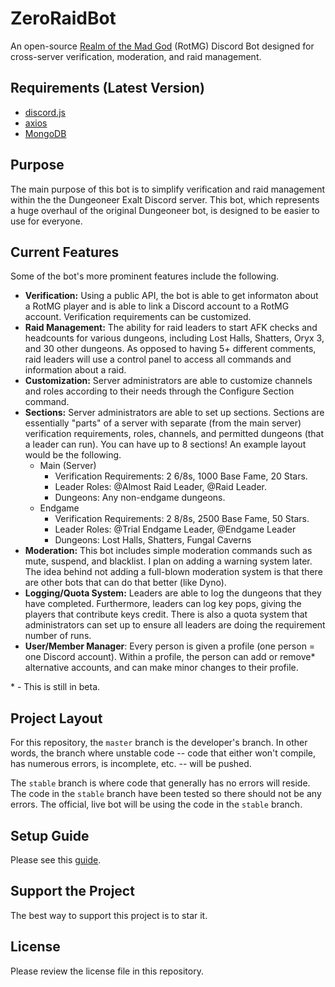 # ZeroRaidBot
An open-source [Realm of the Mad God](https://www.realmofthemadgod.com/) (RotMG) Discord Bot designed for cross-server verification, moderation, and raid management.

## Requirements (Latest Version)
- [discord.js](https://discord.js.org/#/)
- [axios](https://www.npmjs.com/package/axios)
- [MongoDB](https://www.mongodb.com/)

## Purpose
The main purpose of this bot is to simplify verification and raid management within the the Dungeoneer Exalt Discord server. This bot, which represents a huge overhaul of the original Dungeoneer bot, is designed to be easier to use for everyone. 

## Current Features
Some of the bot's more prominent features include the following.
- **Verification:** Using a public API, the bot is able to get informaton about a RotMG player and is able to link a Discord account to a RotMG account. Verification requirements can be customized.
- **Raid Management:** The ability for raid leaders to start AFK checks and headcounts for various dungeons, including Lost Halls, Shatters, Oryx 3, and 30 other dungeons. As opposed to having 5+ different comments, raid leaders will use a control panel to access all commands and information about a raid. 
- **Customization:** Server administrators are able to customize channels and roles according to their needs through the Configure Section command.
- **Sections:** Server administrators are able to set up sections. Sections are essentially "parts" of a server with separate (from the main server) verification requirements, roles, channels, and permitted dungeons (that a leader can run). You can have up to 8 sections! An example layout would be the following.
    - Main (Server)
        - Verification Requirements: 2 6/8s, 1000 Base Fame, 20 Stars.
        - Leader Roles: @Almost Raid Leader, @Raid Leader.
        - Dungeons: Any non-endgame dungeons.
    - Endgame
        - Verification Requirements: 2 8/8s, 2500 Base Fame, 50 Stars.
        - Leader Roles: @Trial Endgame Leader, @Endgame Leader
        - Dungeons: Lost Halls, Shatters, Fungal Caverns
- **Moderation:** This bot includes simple moderation commands such as mute, suspend, and blacklist. I plan on adding a warning system later. The idea behind not adding a full-blown moderation system is that there are other bots that can do that better (like Dyno).
- **Logging/Quota System:** Leaders are able to log the dungeons that they have completed. Furthermore, leaders can log key pops, giving the players that contribute keys credit. There is also a quota system that administrators can set up to ensure all leaders are doing the requirement number of runs. 
- **User/Member Manager**: Every person is given a profile (one person = one Discord account). Within a profile, the person can add or remove* alternative accounts, and can make minor changes to their profile. 


\* - This is still in beta.

## Project Layout
For this repository, the `master` branch is the developer's branch. In other words, the branch where unstable code -- code that either won't compile, has numerous errors, is incomplete, etc. -- will be pushed. 

The `stable` branch is where code that generally has no errors will reside. The code in the `stable` branch have been tested so there should not be any errors. The official, live bot will be using the code in the `stable` branch.

## Setup Guide
Please see this [guide](https://github.com/DungeoneerExalt/ZeroRaidBot/blob/master/md_img/SETUP.md).

## Support the Project
The best way to support this project is to star it.

## License
Please review the license file in this repository.